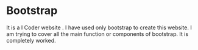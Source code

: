 # Bootstrap
It is a I Coder website . I have used only bootstrap to create this website. I am trying to cover all the main function or components of bootstrap. It is completely worked.
